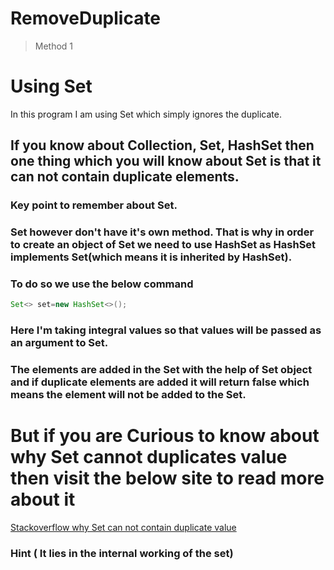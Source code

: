 # RemoveDuplicate
> Method 1
# Using Set
In this program I am using Set which simply ignores the duplicate.

## If you know about Collection, Set, HashSet then one thing which you will know about Set is that it can not contain duplicate elements. 
### Key point to remember about Set.
### Set however don't have it's own method. That is why in order to create an object of Set we need to use HashSet as HashSet implements Set(which means it is inherited by HashSet).
### To do so we use the below command

```Java
Set<> set=new HashSet<>();
```
### Here I'm taking integral values so that values will be passed as an argument to Set.
### The elements are added in the Set with the help of Set object and if duplicate elements are added it will return false which means the element will not be added to the Set. 

# But if you are Curious to know about why Set cannot duplicates value then visit the below site to read more about it

[Stackoverflow why Set can not contain duplicate value](https://stackoverflow.com/questions/20870879/why-set-is-not-allowed-duplicate-value-which-kind-of-mechanism-used-behind-them)

### Hint ( It lies in the internal working of the set)
